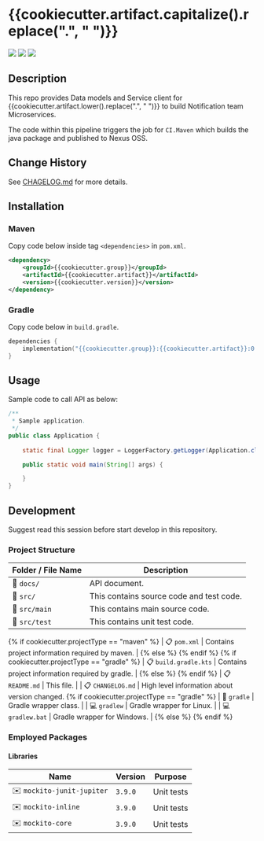 # {{cookiecutter.artifact.capitalize().replace(".", " ")}} #

![](https://img.shields.io/badge/Project-Maven-green?style=flat-square&logo=apachemaven&logoColor=red)
![](https://img.shields.io/badge/Project-Gradle-green?style=flat-square&logo=gradle&logoColor=blue)
![](https://img.shields.io/badge/Language-Java_{{cookiecutter.javaVersion}}-green?style=flat-square&logo=java&logoColor=red)

## Description ##

This repo provides Data models and Service client for {{cookiecutter.artifact.lower().replace(".", " ")}} to build Notification team Microservices.

The code within this pipeline triggers the job for `CI.Maven` which builds the java package and published to Nexus OSS.

## Change History ##

See [CHAGELOG.md](CHANGELOG.md) for more details.

## Installation ##

### Maven ###

Copy code below inside tag `<dependencies>` in `pom.xml`.

```xml
<dependency>
    <groupId>{{cookiecutter.group}}</groupId>
    <artifactId>{{cookiecutter.artifact}}</artifactId>
    <version>{{cookiecutter.version}}</version>
</dependency>
```

### Gradle ###

Copy code below in `build.gradle`.

```kotlin
dependencies {
    implementation("{{cookiecutter.group}}:{{cookiecutter.artifact}}:0.0.1")
}
```

## Usage ##

Sample code to call API as below:
```java
/**
 * Sample application.
 */
public class Application {
	
	static final Logger logger = LoggerFactory.getLogger(Application.class);

	public static void main(String[] args) {

    }
}
```

## Development ##

Suggest read this session before start develop in this repository.

### Project Structure ###

| Folder / File Name  | Description  |
|---|---|
| :open_file_folder: `docs/` | API document. |
| :open_file_folder: `src/` | This contains source code and test code. |
| :open_file_folder: `src/main` | This contains main source code. |
| :open_file_folder: `src/test` | This contains unit test code. |
{% if cookiecutter.projectType == "maven" %}
| :clipboard: `pom.xml` | Contains project information required by maven. |
{% else %}
{% endif %}
{% if cookiecutter.projectType == "gradle" %}
| :clipboard: `build.gradle.kts` | Contains project information required by gradle. |
{% else %}
{% endif %}
| :clipboard: `README.md` | This file. |
| :clipboard: `CHANGELOG.md` | High level information about version changed.
{% if cookiecutter.projectType == "gradle" %}
| :open_file_folder: `gradle` | Gradle wrapper class. |
| :computer: `gradlew` | Gradle wrapper for Linux. |
| :computer: `gradlew.bat` | Gradle wrapper for Windows. |
{% else %}
{% endif %}

### Employed Packages ###

#### Libraries ####

| Name |Version | Purpose |
|---|---|---|
| :envelope: `mockito-junit-jupiter` | `3.9.0` | Unit tests |
| :envelope: `mockito-inline` | `3.9.0` | Unit tests |
| :envelope: `mockito-core` | `3.9.0` | Unit tests |

